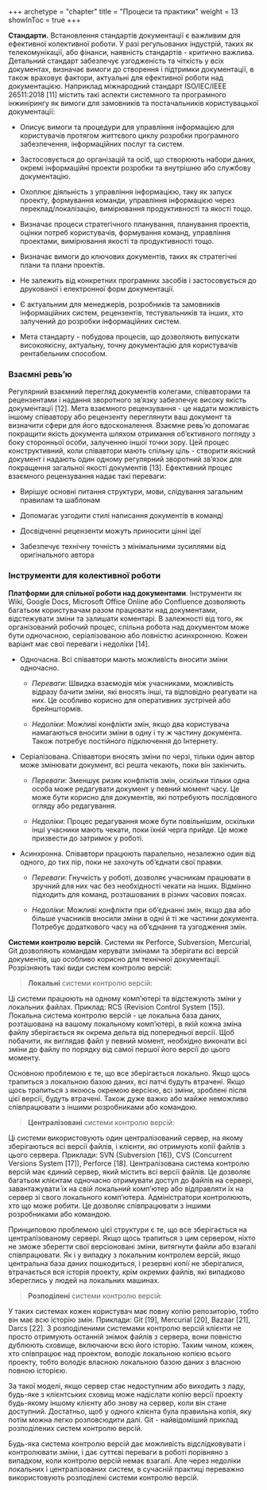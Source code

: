 +++
archetype = "chapter"
title = "Процеси та практики"
weight = 13
showInToc = true
+++

**Стандарти.** Встановлення стандартів документації є важливим для
ефективної колективної роботи. У разі регульованих індустрій, таких як
телекомунікації, або фінанси, наявність стандартів - критично важлива.
Детальний стандарт забезпечує узгодженість та чіткість у всіх
документах, визначає вимоги до створення і підтримки документації, в
також враховує фактори, актуальні для ефективної роботи над
документацією. Наприклад міжнародний стандарт ISO/IEC/IEEE 26511:2018
[11] містить такі аспекти системного та програмного інжинірингу як
вимоги для замовників та постачальників користувацької документації:

-   Описує вимоги та процедури для управління інформацією для
    користувачів протягом життєвого циклу розробки програмного
    забезпечення, інформаційних послуг та систем.

-   Застосовується до організацій та осіб, що створюють набори даних,
    окремі інформаційні проекти розробки та внутрішню або службову
    документацію.

-   Охоплює діяльність з управління інформацією, таку як запуск проекту,
    формування команди, управління інформацією через
    переклад/локалізацію, вимірювання продуктивності та якості тощо.

-   Визначає процеси стратегічного планування, планування проектів,
    оцінки потреб користувачів, формування команд, управління проектами,
    вимірювання якості та продуктивності тощо.

-   Визначає вимоги до ключових документів, таких як стратегічні плани
    та плани проектів.

-   Не залежить від конкретних програмних засобів і застосовується до
    друкованої і електронної форм документації.

-   Є актуальним для менеджерів, розробників та замовників інформаційних
    систем, рецензентів, тестувальників та інших, хто залучений до
    розробки інформаційних систем.

-   Мета стандарту - побудова процесів, що дозволяють випускати
    високоякісну, актуальну, точну документацію для користувачів
    рентабельним способом.

### **Взаємні ревьʼю**

Регулярний взаємний перегляд документів колегами, співавторами та
рецензентами і надання зворотного зв’язку забезпечує високу якість
документації [12]. Мета взаємного рецензування - це надати можливість
іншому співавтору або рецензенту переглянути ваш документ та визначити
сфери для його вдосконалення. Взаємне ревьʼю допомагає покращити якість
документа шляхом отримання об’єктивного погляду з боку сторонньої особи,
залученню іншої точки зору. Цей процес конструктивний, коли співавтори
мають спільну ціль - створити якісний документ і надають один одному
регулярний зворотний зв’язок для покращення загальної якості документів
[13]. Ефективний процес взаємного рецензування надає такі переваги:

-   Вирішує основні питання структури, мови, слідування загальним
    правилам та шаблонам

-   Допомагає узгодити стилі написання документів в команді

-   Досвідченні рецензенти можуть приносити цінні ідеї

-   Забезпечує технічну точність з мінімальними зусиллями від
    оригінального автора

### **Інструменти для колективної роботи**

**Платформи для спільної роботи над документами**. Інструменти як Wiki,
Google Docs, Microsoft Office Online або Confluence дозволяють багатьом
користувачам разом працювати над документами, відстежувати зміни та
залишати коментарі. В залежності від того, як організований робочий
процес, спільна робота над документом може бути одночасною,
серіалізованою або повністю асинхронною. Кожен варіант має свої переваги
і недоліки [14].

-   Одночасна. Всі співавтори мають можливість вносити зміни одночасно.

    -   *Переваги*: Швидка взаємодія між учасниками, можливість відразу
        бачити зміни, які вносять інші, та відповідно реагувати на них.
        Це особливо корисно для оперативних зустрічей або брейнштормів.

    -   *Недоліки*: Можливі конфлікти змін, якщо два користувача
        намагаються вносити зміни в одну і ту ж частину документа. Також
        потребує постійного підключення до Інтернету.

-   Серіалізована. Співавтори вносять зміни по черзі, тільки один автор
    може змінювати документ, всі решта чекають, поки він закінчить.

    -   *Переваги*: Зменшує ризик конфліктів змін, оскільки тільки одна
        особа може редагувати документ у певний момент часу. Це може
        бути корисно для документів, які потребують послідовного огляду
        або редагування.

    -   *Недоліки*: Процес редагування може бути повільнішим, оскільки
        інші учасники мають чекати, поки їхній черга прийде. Це може
        призвести до затримок у роботі.

-   Асинхронна. Співавтори працюють паралельно, незалежно один від
    одного, до тих пір, поки не захочуть обʼєднати свої правки.

    -   *Переваги*: Гнучкість у роботі, дозволяє учасникам працювати в
        зручний для них час без необхідності чекати на інших. Відмінно
        підходить для команд, розташованих в різних часових поясах.

    -   *Недоліки*: Можливі конфлікти при об’єднанні змін, якщо два або
        більше учасників вносили зміни в одні й ті же частини документа.
        Потребує додаткового часу на об’єднання та узгодження змін.

**Системи контролю версій**. Системи як Perforce, Subversion, Mercurial,
Git дозволяють командам керувати змінами та зберігати всі версій
документів, що особливо корисно для технічної документації. Розрізняють
такі види систем контролю версій:

> **Локальні** системи контролю версій:

Ці системи працюють на одному комп’ютері та відстежують зміни у
локальних файлах. Приклад: RCS (Revision Control System [15]).
Локальна система контролю версій - це локальна база даних, розташована
на вашому локальному комп’ютері, в якій кожна зміна файлу зберігається
як окрема дельта від попередньої версії. Щоб побачити, як виглядав файл
у певний момент, необхідно виконати всі зміни до файлу по порядку від
самої першої його версії до цього моменту.

Основною проблемою є те, що все зберігається локально. Якщо щось
трапиться з локальною базою даних, всі патчі будуть втрачені. Якщо щось
трапиться з якоюсь окремою версією, всі зміни, зроблені після цієї
версії, будуть втрачені. Також дуже важко або майже неможливо
співпрацювати з іншими розробниками або командою.

> **Централізовані** системи контролю версій:

Ці системи використовують один централізований сервер, на якому
зберігаються всі версії файлів, і клієнти, які отримують копії файлів з
цього сервера. Приклади: SVN (Subversion [16]), CVS (Concurrent
Versions System [17]), Perforce [18]. Централізована система
контролю версій має єдиний сервер, який містить всі версії файлів. Це
дозволяє багатьом клієнтам одночасно отримувати доступ до файлів на
сервері, завантажувати їх на свій локальний комп’ютер або відправляти їх
на сервер зі свого локального комп’ютера. Адміністратори контролюють,
хто що може робити. Це дозволяє співпрацювати з іншими розробниками або
командою.

Принциповою проблемою цієї структури є те, що все зберігається на
централізованому сервері. Якщо щось трапиться з цим сервером, ніхто не
зможе зберегти свої версіоновані зміни, витягнути файли або взагалі
співпрацювати. Як і у випадку з локальним контролем версій, якщо
центральна база даних пошкодиться, і резервні копії не зберігалися,
втрачається вся історія проекту, крім окремих файлів, які випадково
збереглись у людей на локальних машинах.

> **Розподілені** системи контролю версій:

У таких системах кожен користувач має повну копію репозиторію, тобто він
має всю історію змін. Приклади: Git [19], Mercurial [20], Bazaar
[21], Darcs [22]. З розподіленими системами контролю версій клієнти
не просто отримують останній знімок файлів з сервера, вони повністю
дублюють сховище, включаючи всю його історію. Таким чином, кожен, хто
співпрацює над проектом, володіє локальною копією всього проекту, тобто
володіє власною локальною базою даних з власною повною історією.

За такої моделі, якщо сервер стає недоступним або виходить з ладу,
будь-яке з клієнтських сховищ може надіслати копію версії проекту
будь-якому іншому клієнту або знову на сервер, коли він стане доступний.
Достатньо, щоб у одного клієнта була правильна копія, яку потім можна
легко розповсюдити далі. Git - найвідоміший приклад розподілених систем
контролю версій.

Будь-яка система контролю версій дає можливість відслідковувати і
контролювати зміни, і дає суттєві переваги в роботі порівняно з
випадком, коли контролю версій немає взагалі. Але через недоліки
локальних і централізованих систем, в сучасній практиці переважно
використовують розподілені системи контролю версій.
